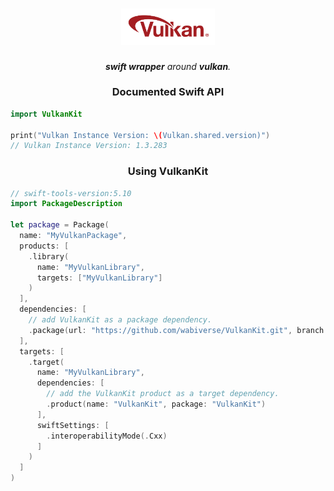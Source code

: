 <!-- markdownlint-configure-file {
  "MD013": {
    "code_blocks": false,
    "tables": false
  },
  "MD033": false,
  "MD041": false
} -->

<div align="center">

<h1 align="center">
  <img width="150" src="vulkan.svg">
</h1>

<p align="center">
  <i align="center"><b>swift wrapper</b> around <b>vulkan</b>.</i>
</p>

</div>

<h3 align="center">
  <p align="center">Documented Swift API</p>
</h3>


```swift
import VulkanKit

print("Vulkan Instance Version: \(Vulkan.shared.version)")
// Vulkan Instance Version: 1.3.283
```


<h3 align="center">
  <p align="center">Using VulkanKit</p>
</h3>


```swift
// swift-tools-version:5.10
import PackageDescription

let package = Package(
  name: "MyVulkanPackage",
  products: [
    .library(
      name: "MyVulkanLibrary",
      targets: ["MyVulkanLibrary"]
    )
  ],
  dependencies: [
    // add VulkanKit as a package dependency.
    .package(url: "https://github.com/wabiverse/VulkanKit.git", branch: "main")
  ],
  targets: [
    .target(
      name: "MyVulkanLibrary",
      dependencies: [
        // add the VulkanKit product as a target dependency.
        .product(name: "VulkanKit", package: "VulkanKit")
      ],
      swiftSettings: [
        .interoperabilityMode(.Cxx)
      ]
    )
  ]
)
```